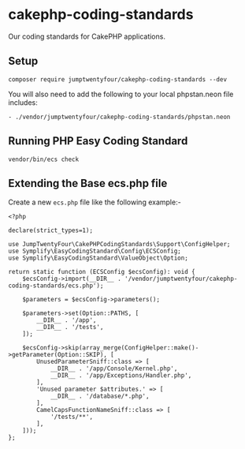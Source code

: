# cakephp-coding-standards
Our coding standards for CakePHP applications.

## Setup

`composer require jumptwentyfour/cakephp-coding-standards --dev`

You will also need to add the following to your local phpstan.neon file includes:

`- ./vendor/jumptwentyfour/cakephp-coding-standards/phpstan.neon`

## Running PHP Easy Coding Standard
`vendor/bin/ecs check`

## Extending the Base ecs.php file
Create a new `ecs.php` file like the following example:-
```
<?php

declare(strict_types=1);

use JumpTwentyFour\CakePHPCodingStandards\Support\ConfigHelper;
use Symplify\EasyCodingStandard\Config\ECSConfig;
use Symplify\EasyCodingStandard\ValueObject\Option;

return static function (ECSConfig $ecsConfig): void {
    $ecsConfig->import(__DIR__ . '/vendor/jumptwentyfour/cakephp-coding-standards/ecs.php');

    $parameters = $ecsConfig->parameters();
    
    $parameters->set(Option::PATHS, [
        __DIR__ . '/app',
        __DIR__ . '/tests',
    ]);
    
    $ecsConfig->skip(array_merge(ConfigHelper::make()->getParameter(Option::SKIP), [
        UnusedParameterSniff::class => [
            __DIR__ . '/app/Console/Kernel.php',
            __DIR__ . '/app/Exceptions/Handler.php',
        ],
        'Unused parameter $attributes.' => [
            __DIR__ . '/database/*.php',
        ],
        CamelCapsFunctionNameSniff::class => [
            '/tests/**',
        ],
    ]));
};
```
